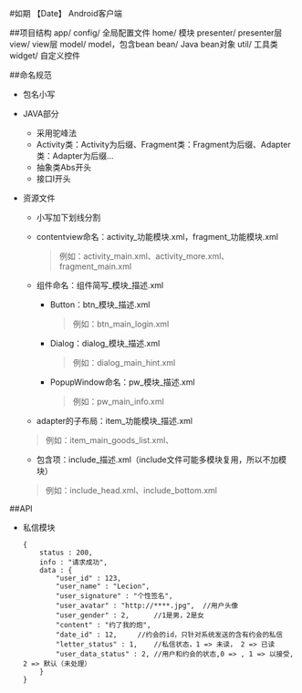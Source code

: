#如期 【Date】   Android客户端

##项目结构
	app/
		config/					全局配置文件
		home/					模块
			presenter/			presenter层
			view/				view层
		model/					model，包含bean
			bean/				Java bean对象
		util/					工具类
		widget/					自定义控件
	
##命名规范
*	包名小写
*	JAVA部分
	*	采用驼峰法
	*	Activity类：Activity为后缀、Fragment类：Fragment为后缀、Adapter类：Adapter为后缀...
	*	抽象类Abs开头
	*	接口I开头

*	资源文件
	*	小写加下划线分割
	*	contentview命名：activity_功能模块.xml，fragment_功能模块.xml
	
        >例如：activity_main.xml、activity_more.xml、fragment_main.xml
    *	组件命名：组件简写\_模块\_描述.xml
    	*	Button：btn\_模块\_描述.xml
    	
    		>例如：btn\_main\_login.xml
		*	Dialog：dialog\_模块\_描述.xml
		
       		>例如：dialog\_main\_hint.xml       
		*	PopupWindow命名：pw\_模块\_描述.xml
			
       		>例如：pw\_main\_info.xml
    *	adapter的子布局：item\_功能模块\_描述.xml
    
       >例如：item_main_goods_list.xml、
	*	包含项：include_描述.xml（include文件可能多模块复用，所以不加模块）
	
       >例如：include_head.xml、include_bottom.xml

	
##API
*   私信模块

        {
            status : 200,
            info : "请求成功",
            data : {
                "user_id" : 123,
                "user_name" : "Lecion",
                "user_signature" : "个性签名",
                "user_avatar" : "http://****.jpg",	//用户头像
                "user_gender" : 2, 		//1是男，2是女
                "content" : "约了我的炮",
                "date_id" : 12,		//约会的id，只针对系统发送的含有约会的私信
                "letter_status" : 1,	//私信状态，1 => 未读， 2 => 已读
                "user_data_status" : 2,	//用户和约会的状态,0 => , 1 => 以接受, 2 => 默认（未处理）
            }
        }